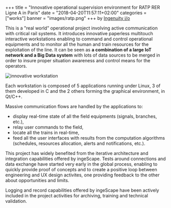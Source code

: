 +++
title = "Innovative operational supervision environment for RATP RER Ligne A in Paris"
date = "2018-04-20T11:57:11+02:00"
categories = ["works"]
banner = "images/ratp.png"
+++
by [Ingenuity i/o](https://ingenuity.io)

This is a "real world" operational project involving active communication with critical rail systems. It introduces innovative paperless multitouch interactive workstations enabling to command and control operational equipments and to monitor all the human and train resources for the exploitation of the line. It can be seen as **a combination of a large IoT network and a Big Data system** with lots of data sources to be merged in order to insure proper situation awareness and control means for the operators.

![innovative workstation](/images/pgim.png)

Each workstation is composed of 5 applications running under Linux, 3 of them developed in C and the 2 others forming the graphical environment, in Qt/C++.

Massive communication flows are handled by the applications to:

- display real-time state of all the field equipments (signals, branches, etc.), 
- relay user commands to the field,
- locate all the trains in real-time,
- feed all the user interfaces with results from the computation algorithms (schedules, resources allocation, alerts and notifications, etc.).

This project has widely benefited from the iterative architecture and integration capabilities offered by ingeScape. Tests around connections and data exchange have started very early in the global process, enabling to quickly provide proof of concepts and to create a positive loop between engineering and UX design activites, one providing feedback to the other about opportunities and limits.

Logging and record capabilities offered by ingeScape have been actively included in the project activities for archiving, training and technical validation.